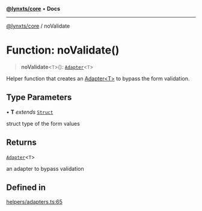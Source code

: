 [**@lynxts/core**](../README.md) • **Docs**

***

[@lynxts/core](../README.md) / noValidate

# Function: noValidate()

> **noValidate**\<`T`\>(): [`Adapter`](../interfaces/Adapter.md)\<`T`\>

Helper function that creates an [Adapter\<T\>](../interfaces/Adapter.md) to bypass the
form validation.

## Type Parameters

• **T** *extends* [`Struct`](../type-aliases/Struct.md)

struct type of the form values

## Returns

[`Adapter`](../interfaces/Adapter.md)\<`T`\>

an adapter to bypass validation

## Defined in

[helpers/adapters.ts:65](https://github.com/JoseLion/lynxts/blob/main/packages/core/src/lib/helpers/adapters.ts#L65)
